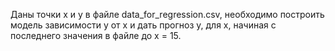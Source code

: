 Даны точки x и y в файле data_for_regression.csv, необходимо построить модель зависимости y от x и дать прогноз y, для x, начиная с последнего значения в файле до x = 15.
